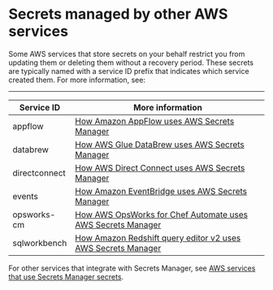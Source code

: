 # Secrets managed by other AWS services<a name="service-linked-secrets"></a>

Some AWS services that store secrets on your behalf restrict you from updating them or deleting them without a recovery period\. These secrets are typically named with a service ID prefix that indicates which service created them\. For more information, see:


****  

| Service ID | More information | 
| --- | --- | 
| appflow | [How Amazon AppFlow uses AWS Secrets Manager](integrating_how-services-use-secrets_appflow.md) | 
| databrew | [How AWS Glue DataBrew uses AWS Secrets Manager](integrating_how-services-use-secrets_databrew.md) | 
| directconnect | [How AWS Direct Connect uses AWS Secrets Manager](integrating_how-services-use-secrets_directconnect.md) | 
| events | [How Amazon EventBridge uses AWS Secrets Manager](integrating_how-services-use-secrets_events.md) | 
| opsworks\-cm | [How AWS OpsWorks for Chef Automate uses AWS Secrets Manager](integrating_how-services-use-secrets_opsworks-cm.md) | 
| sqlworkbench | [How Amazon Redshift query editor v2 uses AWS Secrets Manager](integrating_how-services-use-secrets_sqlworkbench.md) | 

For other services that integrate with Secrets Manager, see [AWS services that use Secrets Manager secrets](integrating.md)\.